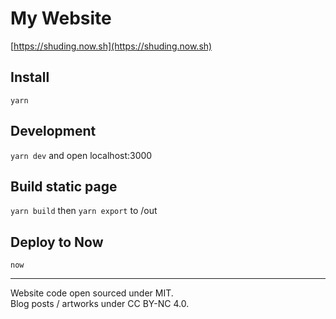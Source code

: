 # My Website

[https://shuding.now.sh](https://shuding.now.sh)

## Install
`yarn`

## Development
`yarn dev` and open localhost:3000

## Build static page
`yarn build` then `yarn export` to /out

## Deploy to Now
`now`

---

Website code open sourced under MIT.  
Blog posts / artworks under CC BY-NC 4.0.

